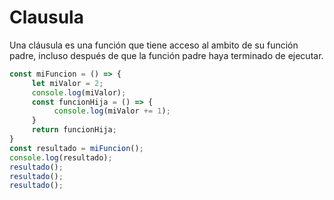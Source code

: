 #  Clausula

Una cláusula es una función que tiene acceso al ambito de su función padre, incluso después de que la función padre haya terminado de ejecutar.

```javascript
const miFuncion = () => {
     let miValor = 2;
     console.log(miValor);
     const funcionHija = () => {
          console.log(miValor += 1);
     }
     return funcionHija;
}
const resultado = miFuncion();
console.log(resultado);
resultado();
resultado();
resultado();
```

